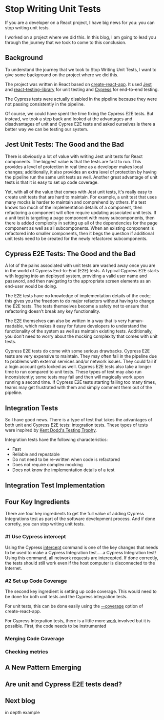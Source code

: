 # Stop Writing Unit Tests

If you are a developer on a React project, I have big news for you:  you can stop writing unit tests.

I worked on a project where we did this.  In this blog, I am going to lead you through the journey that we took to come to this conclusion.

## Background

To understand the journey that we took to Stop Writing Unit Tests, I want to give some background on the project where we did this.

The project was written in React based on [create-react-app](https://create-react-app.dev). It used [Jest](https://jestjs.io) and [react-testing-library](https://testing-library.com/docs/react-testing-library/intro/) for unit testing and [Cypress](https://www.cypress.io) for end-to-end testing.  

The Cypress tests were actually disabled in the pipeline because they were not passing consistently in the pipeline.

Of course, we could have spent the time fixing the Cypress E2E tests. But instead, we took a step back and looked at the advantages and disadvantages of unit and Cypres E2E tests and asked ourselves is there a better way we can be testing our system.

## Jest Unit Tests: The Good and the Bad

There is obviously a lot of value with writing Jest unit tests for React components.  The biggest value is that the tests are fast to run.  This provides a level of protection in real time as a developer makes local changes; additionally, it also provides an extra level of protection by having the pipeline run the same unit tests as well.  Another great advantage of unit tests is that it is easy to set up code coverage.

Yet, with all of the value that comes with Jest unit tests, it's really easy to create unit tests that are hard to maintain. For example, a unit test that uses many mocks is harder to maintain and comprehend by others.  If a test knows too much of the implementation details of a component, then refactoring a component will often require updating associated unit tests. If a unit test is targeting a page component with many subcomponents, then there is added complexity in setting up all of the dependencies for the page component as well as all subcomponents. When an existing component is refactored into smaller components, then it begs the question if additional unit tests need to be created for the newly refactored subcomponents.  

## Cypress E2E Tests: The Good and the Bad

A lot of the pains associated with unit tests are washed away once you are in the world of Cypress End-to-End (E2E) tests.  A typical Cypress E2E starts with logging into an deployed system, providing a valid user name and password, and then navigating to the appropriate screen elements as an end-user would be doing.

The E2E tests have no knowledge of implementation details of the code; this gives you the freedom to do major refactors without having to change the E2E tests.  The tests themselves become a safety net to ensure that refactoring doesn't break any key functionality.

The E2E themselves can also be written in a way that is very human-readable, which makes it easy for future developers to understand the functionality of the system as well as maintain existing tests.  Additionally, you don't need to worry about the mocking complexity that comes with unit tests.  

Cypress E2E tests do come with some serious drawbacks.  Cypress E2E tests are very expensive to maintain.  They may often fail in the pipeline due to problems with external services and/or network issues. They could fail if a login account gets locked as well.
Cypress E2E tests also take a longer time to run compared to unit tests. These types of test may also run inconsistently; some tests may fail and then will magically work upon running a second time.  If Cypress E2E tests starting failing too many times, teams may get frustrated with them and simply comment them out of the pipeline.

## Integration Tests

So I have good news.  There is a type of test that takes the advantages of both unit and Cypress E2E tests: integration tests.  These types of tests were inspired by [Kent Dodd's Testing Trophy](https://kentcdodds.com/blog/the-testing-trophy-and-testing-classifications).

Integration tests have the following characteristics:

* Fast
* Reliable and repeatable
* Do not need to be re-written when code is refactored
* Does not require complex mocking
* Does not know the implementation details of a test

## Integration Test Implementation



## Four Key Ingredients

There are four key ingredients to get the full value of adding Cypress Integrations test as part of the software development process.  And if done corretly, you can stop writing unit tests.

### #1 Use Cypress intercept

Using the Cypress [intercept](https://docs.cypress.io/api/commands/intercept#Syntax) command is one of the key changes that needs to be used to make a Cypress Integration test.....a Cypress Integration test!  Using this command, all network requests are intercepted.  If done correctly, the tests should still work even if the host computer is disconnected to the Internet.

### #2 Set up Code Coverage

The second key ingredient is setting up code coverage.  This would need to be done for both unit tests and the Cypress integration tests.  

For unit tests, this can be done easily using the [--coverage](https://blog.seriesci.com/how-to-create-code-coverage-for-your-react-app/) option of create-react-app.

For Cypress Integration tests, there is a little more [work](https://docs.cypress.io/guides/tooling/code-coverage) involved but it is possible. First, the code needs to be instrumented 

### Merging Code Coverage
### Checking metrics

## A New Pattern Emerging


## Are unit and Cypress E2E tests dead?

## Next blog

in depth example
